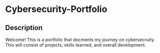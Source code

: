 # Cybersecurity-Portfolio
<h2>Description</h2>
Welcome! This is a portfolio that docments my journey on cybersecruity. This will consist of projects, skills learned, and overall development.
